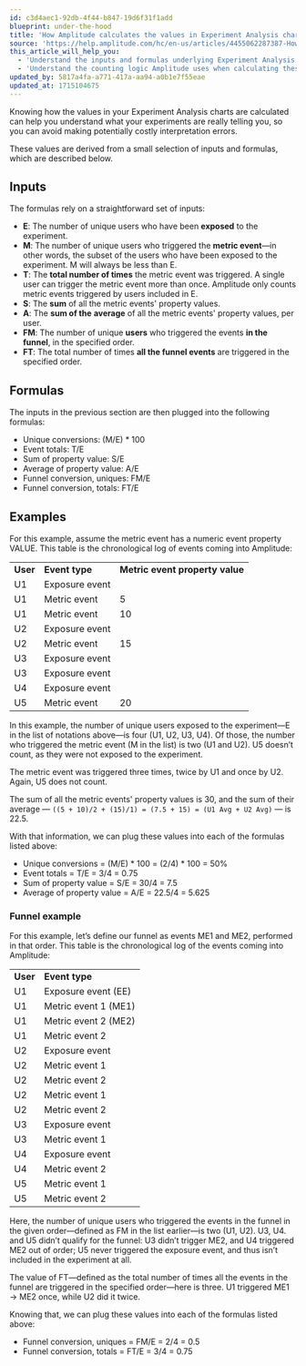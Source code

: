 ```yaml
---
id: c3d4aec1-92db-4f44-b847-19d6f31f1add
blueprint: under-the-hood
title: 'How Amplitude calculates the values in Experiment Analysis charts'
source: 'https://help.amplitude.com/hc/en-us/articles/4455062287387-How-Amplitude-calculates-the-values-in-Experiment-Analysis-charts'
this_article_will_help_you:
  - 'Understand the inputs and formulas underlying Experiment Analysis charts'
  - 'Understand the counting logic Amplitude uses when calculating these values'
updated_by: 5817a4fa-a771-417a-aa94-a0b1e7f55eae
updated_at: 1715104675
---
```

Knowing how the values in your Experiment Analysis charts are calculated can help you understand what your experiments are really telling you, so you can avoid making potentially costly interpretation errors.

These values are derived from a small selection of inputs and formulas, which are described below.

## Inputs

The formulas rely on a straightforward set of inputs:

* **E**: The number of unique users who have been **exposed** to the experiment.
* **M**: The number of unique users who triggered the **metric event**—in other words, the subset of the users who have been exposed to the experiment. M will always be less than E.
* **T**: The **total number of times** the metric event was triggered. A single user can trigger the metric event more than once. Amplitude only counts metric events triggered by users included in E.
* **S**: The **sum** of all the metric events' property values.
* **A**: The **sum of the** **average** of all the metric events' property values, per user.
* **FM**: The number of unique **users** who triggered the events **in the funnel**, in the specified order.
* **FT**: The total number of times **all the funnel events** are triggered in the specified order.

## Formulas

The inputs in the previous section are then plugged into the following formulas:

* Unique conversions: (M/E) \* 100
* Event totals: T/E
* Sum of property value: S/E
* Average of property value: A/E
* Funnel conversion, uniques: FM/E
* Funnel conversion, totals: FT/E

## Examples

For this example, assume the metric event has a numeric event property VALUE. This table is the chronological log of events coming into Amplitude:

|  |  |  |
| --- | --- | --- |
| **User** | **Event type** | **Metric event property value** |
| U1 | Exposure event |  |
| U1 | Metric event | 5 |
| U1 | Metric event | 10 |
| U2 | Exposure event |  |
| U2 | Metric event | 15 |
| U3 | Exposure event |  |
| U3 | Exposure event |  |
| U4 | Exposure event |  |
| U5 | Metric event | 20 |

In this example, the number of unique users exposed to the experiment—E in the list of notations above—is four (U1, U2, U3, U4). Of those, the number who triggered the metric event (M in the list) is two (U1 and U2). U5 doesn’t count, as they were not exposed to the experiment.

The metric event was triggered three times, twice by U1 and once by U2. Again, U5 does not count.

The sum of all the metric events' property values is 30, and the sum of their average — ```((5 + 10)/2 + (15)/1) = (7.5 + 15) = (U1 Avg + U2 Avg)``` — is 22.5.

With that information, we can plug these values into each of the formulas listed above:

* Unique conversions = (M/E) \* 100 = (2/4) \* 100 = 50%
* Event totals = T/E = 3/4 = 0.75
* Sum of property value = S/E = 30/4 = 7.5
* Average of property value = A/E = 22.5/4 = 5.625

### Funnel example

For this example, let’s define our funnel as events ME1 and ME2, performed in that order. This table is the chronological log of the events coming into Amplitude:

|  |  |
| --- | --- |
| **User** | **Event type** |
| U1 | Exposure event (EE) |
| U1 | Metric event 1 (ME1) |
| U1 | Metric event 2 (ME2) |
| U1 | Metric event 2 |
| U2 | Exposure event |
| U2 | Metric event 1 |
| U2 | Metric event 2 |
| U2 | Metric event 1 |
| U2 | Metric event 2 |
| U3 | Exposure event |
| U3 | Metric event 1 |
| U4 | Exposure event |
| U4 | Metric event 2 |
| U5 | Metric event 1 |
| U5 | Metric event 2 |

Here, the number of unique users who triggered the events in the funnel in the given order—defined as FM in the list earlier—is two (U1, U2). U3, U4. and U5 didn’t qualify for the funnel: U3 didn’t trigger ME2, and U4 triggered ME2 out of order; U5 never triggered the exposure event, and thus isn’t included in the experiment at all.

The value of FT—defined as the total number of times all the events in the funnel are triggered in the specified order—here is three. U1 triggered ME1 → ME2 once, while U2 did it twice.

Knowing that, we can plug these values into each of the formulas listed above:

* Funnel conversion, uniques = FM/E = 2/4 = 0.5
* Funnel conversion, totals = FT/E = 3/4 = 0.75